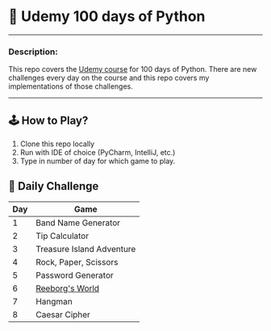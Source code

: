 # 🐍 Udemy 100 days of Python

___

### Description:

This repo covers the [Udemy course][link-to-course] for 100 days of Python. 
There are new challenges every day on the course and this repo covers my 
implementations of those challenges.

___

## 🕹 How to Play?

1. Clone this repo locally
2. Run with IDE of choice (PyCharm, IntelliJ, etc.)
3. Type in number of day for which game to play.


## 📆 Daily Challenge

| Day | Game                       |
|-----|----------------------------|
| 1   | Band Name Generator        |
| 2   | Tip Calculator             |
| 3   | Treasure Island Adventure  |
| 4   | Rock, Paper, Scissors      |
| 5   | Password Generator         |
| 6   | [Reeborg's World][reeborg] |
| 7   | Hangman                    |
| 8   | Caesar Cipher              |


[link-to-course]: https://www.udemy.com/course/100-days-of-code/?couponCode=GENAISALE24
[reeborg]: https://reeborg.ca/index_en.html
